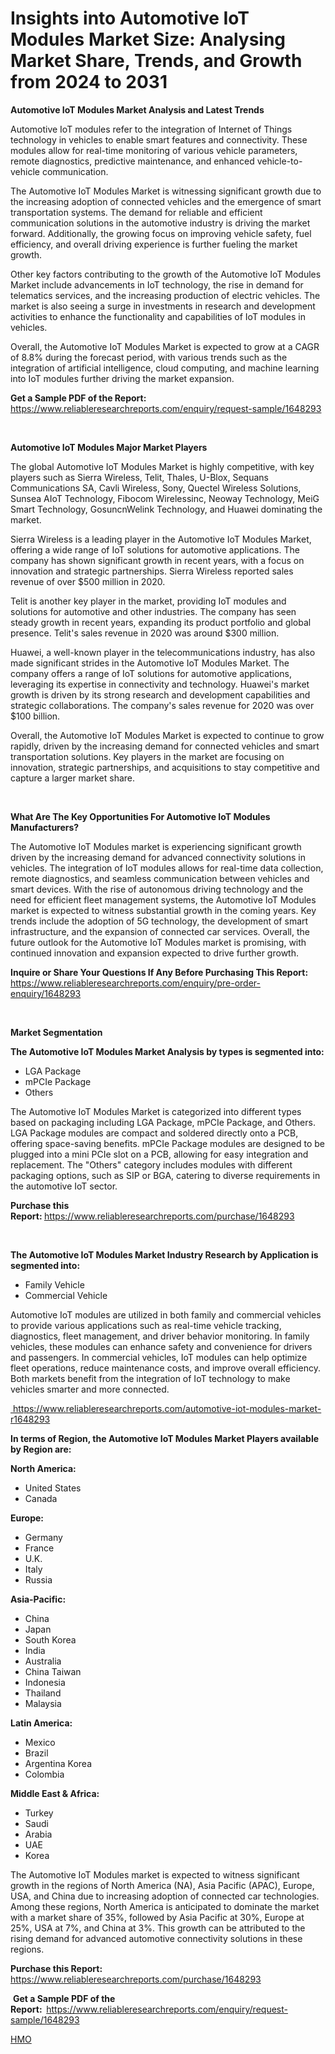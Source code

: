 <p><h1>Insights into Automotive IoT Modules Market Size: Analysing Market Share, Trends, and Growth from 2024 to 2031</h1></p><p><strong>Automotive IoT Modules Market Analysis and Latest Trends</strong></p>
<p><p>Automotive IoT modules refer to the integration of Internet of Things technology in vehicles to enable smart features and connectivity. These modules allow for real-time monitoring of various vehicle parameters, remote diagnostics, predictive maintenance, and enhanced vehicle-to-vehicle communication.</p><p>The Automotive IoT Modules Market is witnessing significant growth due to the increasing adoption of connected vehicles and the emergence of smart transportation systems. The demand for reliable and efficient communication solutions in the automotive industry is driving the market forward. Additionally, the growing focus on improving vehicle safety, fuel efficiency, and overall driving experience is further fueling the market growth.</p><p>Other key factors contributing to the growth of the Automotive IoT Modules Market include advancements in IoT technology, the rise in demand for telematics services, and the increasing production of electric vehicles. The market is also seeing a surge in investments in research and development activities to enhance the functionality and capabilities of IoT modules in vehicles.</p><p>Overall, the Automotive IoT Modules Market is expected to grow at a CAGR of 8.8% during the forecast period, with various trends such as the integration of artificial intelligence, cloud computing, and machine learning into IoT modules further driving the market expansion.</p></p>
<p><strong>Get a Sample PDF of the Report:&nbsp;</strong> <a href="https://www.reliableresearchreports.com/enquiry/request-sample/1648293">https://www.reliableresearchreports.com/enquiry/request-sample/1648293</a></p>
<p>&nbsp;</p>
<p><strong>Automotive IoT Modules Major Market Players</strong></p>
<p><p>The global Automotive IoT Modules Market is highly competitive, with key players such as Sierra Wireless, Telit, Thales, U-Blox, Sequans Communications SA, Cavli Wireless, Sony, Quectel Wireless Solutions, Sunsea AIoT Technology, Fibocom Wirelessinc, Neoway Technology, MeiG Smart Technology, GosuncnWelink Technology, and Huawei dominating the market.</p><p>Sierra Wireless is a leading player in the Automotive IoT Modules Market, offering a wide range of IoT solutions for automotive applications. The company has shown significant growth in recent years, with a focus on innovation and strategic partnerships. Sierra Wireless reported sales revenue of over $500 million in 2020.</p><p>Telit is another key player in the market, providing IoT modules and solutions for automotive and other industries. The company has seen steady growth in recent years, expanding its product portfolio and global presence. Telit's sales revenue in 2020 was around $300 million.</p><p>Huawei, a well-known player in the telecommunications industry, has also made significant strides in the Automotive IoT Modules Market. The company offers a range of IoT solutions for automotive applications, leveraging its expertise in connectivity and technology. Huawei's market growth is driven by its strong research and development capabilities and strategic collaborations. The company's sales revenue for 2020 was over $100 billion.</p><p>Overall, the Automotive IoT Modules Market is expected to continue to grow rapidly, driven by the increasing demand for connected vehicles and smart transportation solutions. Key players in the market are focusing on innovation, strategic partnerships, and acquisitions to stay competitive and capture a larger market share.</p></p>
<p>&nbsp;</p>
<p><strong>What Are The Key Opportunities For Automotive IoT Modules Manufacturers?</strong></p>
<p><p>The Automotive IoT Modules market is experiencing significant growth driven by the increasing demand for advanced connectivity solutions in vehicles. The integration of IoT modules allows for real-time data collection, remote diagnostics, and seamless communication between vehicles and smart devices. With the rise of autonomous driving technology and the need for efficient fleet management systems, the Automotive IoT Modules market is expected to witness substantial growth in the coming years. Key trends include the adoption of 5G technology, the development of smart infrastructure, and the expansion of connected car services. Overall, the future outlook for the Automotive IoT Modules market is promising, with continued innovation and expansion expected to drive further growth.</p></p>
<p><strong>Inquire or Share Your Questions If Any Before Purchasing This Report:</strong> <a href="https://www.reliableresearchreports.com/enquiry/pre-order-enquiry/1648293">https://www.reliableresearchreports.com/enquiry/pre-order-enquiry/1648293</a></p>
<p>&nbsp;</p>
<p><strong>Market Segmentation</strong></p>
<p><strong>The Automotive IoT Modules Market Analysis by types is segmented into:</strong></p>
<p><ul><li>LGA Package</li><li>mPCIe Package</li><li>Others</li></ul></p>
<p><p>The Automotive IoT Modules Market is categorized into different types based on packaging including LGA Package, mPCIe Package, and Others. LGA Package modules are compact and soldered directly onto a PCB, offering space-saving benefits. mPCIe Package modules are designed to be plugged into a mini PCIe slot on a PCB, allowing for easy integration and replacement. The "Others" category includes modules with different packaging options, such as SIP or BGA, catering to diverse requirements in the automotive IoT sector.</p></p>
<p><strong>Purchase this Report:&nbsp;</strong><a href="https://www.reliableresearchreports.com/purchase/1648293">https://www.reliableresearchreports.com/purchase/1648293</a></p>
<p>&nbsp;</p>
<p><strong>The Automotive IoT Modules Market Industry Research by Application is segmented into:</strong></p>
<p><ul><li>Family Vehicle</li><li>Commercial Vehicle</li></ul></p>
<p><p>Automotive IoT modules are utilized in both family and commercial vehicles to provide various applications such as real-time vehicle tracking, diagnostics, fleet management, and driver behavior monitoring. In family vehicles, these modules can enhance safety and convenience for drivers and passengers. In commercial vehicles, IoT modules can help optimize fleet operations, reduce maintenance costs, and improve overall efficiency. Both markets benefit from the integration of IoT technology to make vehicles smarter and more connected.</p></p>
<p><a href="https://www.reliableresearchreports.com/automotive-iot-modules-market-r1648293">&nbsp;https://www.reliableresearchreports.com/automotive-iot-modules-market-r1648293</a></p>
<p><strong>In terms of Region, the Automotive IoT Modules Market Players available by Region are:</strong></p>
<p>
    <p> <strong> North America: </strong>
        <ul>
            <li>United States</li>
            <li>Canada</li>
        </ul>
        </p> 
    <p> <strong> Europe: </strong>
        <ul>
            <li>Germany</li>
            <li>France</li>
            <li>U.K.</li>
            <li>Italy</li>
            <li>Russia</li>
        </ul>
        </p> 
    <p> <strong> Asia-Pacific: </strong>
        <ul>
            <li>China</li>
            <li>Japan</li>
            <li>South Korea</li>
            <li>India</li>
            <li>Australia</li>
            <li>China Taiwan</li>
            <li>Indonesia</li>
            <li>Thailand</li>
            <li>Malaysia</li>
        </ul>
        </p> 
    <p> <strong> Latin America: </strong>
        <ul>
            <li>Mexico</li>
            <li>Brazil</li>
            <li>Argentina Korea</li>
            <li>Colombia</li>
        </ul>
        </p> 
    <p> <strong> Middle East & Africa: </strong>
        <ul>
            <li>Turkey</li>
            <li>Saudi</li>
            <li>Arabia</li>
            <li>UAE</li>
            <li>Korea</li>
        </ul>
    </p>
    </p>
<p><p>The Automotive IoT Modules market is expected to witness significant growth in the regions of North America (NA), Asia Pacific (APAC), Europe, USA, and China due to increasing adoption of connected car technologies. Among these regions, North America is anticipated to dominate the market with a market share of 35%, followed by Asia Pacific at 30%, Europe at 25%, USA at 7%, and China at 3%. This growth can be attributed to the rising demand for advanced automotive connectivity solutions in these regions.</p></p>
<p><strong>Purchase this Report: </strong><a href="https://www.reliableresearchreports.com/purchase/1648293">https://www.reliableresearchreports.com/purchase/1648293</a></p>
<p>&nbsp;<strong>Get a Sample PDF of the Report:&nbsp;&nbsp;</strong><a href="https://www.reliableresearchreports.com/enquiry/request-sample/1648293">https://www.reliableresearchreports.com/enquiry/request-sample/1648293</a></p>
<p><strong></strong></p>
<p><p><a href="https://medium.com/@lilmama456456/hmo-%EC%8B%9C%EC%9E%A5-2031%EB%85%84%EA%B9%8C%EC%A7%80-%EC%84%B1%EA%B3%B5%EC%A0%81%EC%9D%B8-%EB%B9%84%EC%A6%88%EB%8B%88%EC%8A%A4-%EC%A0%84%EB%9E%B5%EC%9D%98-%EC%97%B4%EC%87%A0-%EC%98%88%EC%B8%A1-ff33d4350bba">HMO</a></p></p>